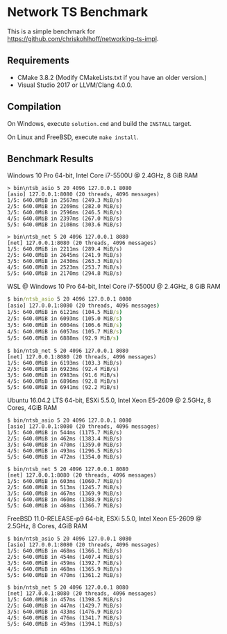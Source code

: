 # Network TS Benchmark
This is a simple benchmark for <https://github.com/chriskohlhoff/networking-ts-impl>.

## Requirements
* CMake 3.8.2 (Modify CMakeLists.txt if you have an older version.)
* Visual Studio 2017 or LLVM/Clang 4.0.0.

## Compilation
On Windows, execute `solution.cmd` and build the `INSTALL` target.

On Linux and FreeBSD, execute `make install`.

## Benchmark Results

Windows 10 Pro 64-bit, Intel Core i7-5500U @ 2.4GHz, 8 GiB RAM

```
> bin\ntsb_asio 5 20 4096 127.0.0.1 8080
[asio] 127.0.0.1:8080 (20 threads, 4096 messages)
1/5: 640.0MiB in 2567ms (249.3 MiB/s)
2/5: 640.0MiB in 2269ms (282.0 MiB/s)
3/5: 640.0MiB in 2596ms (246.5 MiB/s)
4/5: 640.0MiB in 2397ms (267.0 MiB/s)
5/5: 640.0MiB in 2108ms (303.6 MiB/s)
```

```
> bin\ntsb_net 5 20 4096 127.0.0.1 8080
[net] 127.0.0.1:8080 (20 threads, 4096 messages)
1/5: 640.0MiB in 2211ms (289.4 MiB/s)
2/5: 640.0MiB in 2645ms (241.9 MiB/s)
3/5: 640.0MiB in 2430ms (263.3 MiB/s)
4/5: 640.0MiB in 2523ms (253.7 MiB/s)
5/5: 640.0MiB in 2170ms (294.8 MiB/s)
```

WSL @ Windows 10 Pro 64-bit, Intel Core i7-5500U @ 2.4GHz, 8 GiB RAM

```cmd
$ bin/ntsb_asio 5 20 4096 127.0.0.1 8080
[asio] 127.0.0.1:8080 (20 threads, 4096 messages)
1/5: 640.0MiB in 6121ms (104.5 MiB/s)
2/5: 640.0MiB in 6093ms (105.0 MiB/s)
3/5: 640.0MiB in 6004ms (106.6 MiB/s)
4/5: 640.0MiB in 6057ms (105.7 MiB/s)
5/5: 640.0MiB in 6888ms (92.9 MiB/s)
```

```
$ bin/ntsb_net 5 20 4096 127.0.0.1 8080
[net] 127.0.0.1:8080 (20 threads, 4096 messages)
1/5: 640.0MiB in 6193ms (103.3 MiB/s)
2/5: 640.0MiB in 6923ms (92.4 MiB/s)
3/5: 640.0MiB in 6983ms (91.6 MiB/s)
4/5: 640.0MiB in 6896ms (92.8 MiB/s)
5/5: 640.0MiB in 6941ms (92.2 MiB/s)
```

Ubuntu 16.04.2 LTS 64-bit, ESXi 5.5.0, Intel Xeon E5-2609 @ 2.5GHz, 8 Cores, 4GiB RAM

```
$ bin/ntsb_asio 5 20 4096 127.0.0.1 8080
[asio] 127.0.0.1:8080 (20 threads, 4096 messages)
1/5: 640.0MiB in 544ms (1175.7 MiB/s)
2/5: 640.0MiB in 462ms (1383.4 MiB/s)
3/5: 640.0MiB in 470ms (1359.0 MiB/s)
4/5: 640.0MiB in 493ms (1296.5 MiB/s)
5/5: 640.0MiB in 472ms (1354.0 MiB/s)
```

```
$ bin/ntsb_net 5 20 4096 127.0.0.1 8080
[net] 127.0.0.1:8080 (20 threads, 4096 messages)
1/5: 640.0MiB in 603ms (1060.7 MiB/s)
2/5: 640.0MiB in 513ms (1245.7 MiB/s)
3/5: 640.0MiB in 467ms (1369.9 MiB/s)
4/5: 640.0MiB in 460ms (1388.9 MiB/s)
5/5: 640.0MiB in 468ms (1366.7 MiB/s)
```

FreeBSD 11.0-RELEASE-p9 64-bit, ESXi 5.5.0, Intel Xeon E5-2609 @ 2.5GHz, 8 Cores, 4GiB RAM

```
$ bin/ntsb_asio 5 20 4096 127.0.0.1 8080
[asio] 127.0.0.1:8080 (20 threads, 4096 messages)
1/5: 640.0MiB in 468ms (1366.1 MiB/s)
2/5: 640.0MiB in 454ms (1407.4 MiB/s)
3/5: 640.0MiB in 459ms (1392.7 MiB/s)
4/5: 640.0MiB in 468ms (1365.9 MiB/s)
5/5: 640.0MiB in 470ms (1361.2 MiB/s)
```

```
$ bin/ntsb_net 5 20 4096 127.0.0.1 8080
[net] 127.0.0.1:8080 (20 threads, 4096 messages)
1/5: 640.0MiB in 457ms (1398.5 MiB/s)
2/5: 640.0MiB in 447ms (1429.7 MiB/s)
3/5: 640.0MiB in 433ms (1476.9 MiB/s)
4/5: 640.0MiB in 476ms (1341.7 MiB/s)
5/5: 640.0MiB in 459ms (1394.1 MiB/s)
```
